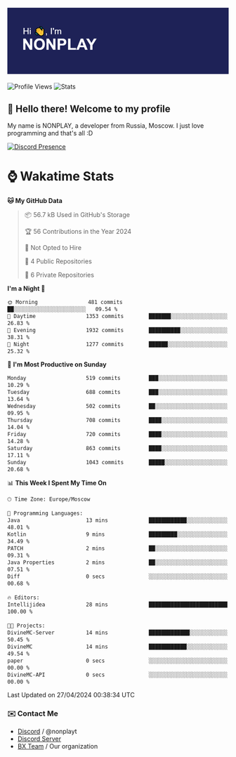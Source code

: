 ![Discord Presence](./header.png)
<br></br>
![Profile Views](https://komarev.com/ghpvc/?username=NONPLAYT&color=blue&style=for-the-badge)
![Stats](https://img.shields.io/badge/0%25-OPTIMIZED-orange?style=for-the-badge)


## :wave: Hello there! Welcome to my profile

My name is NONPLAY, a developer from Russia, Moscow. I just love programming and that's all :D

[![Discord Presence](https://lanyard.cnrad.dev/api/597087584090587177?showDisplayName=true)](https://discord.com/users/597087584090587177) 

# ⌚ Wakatime Stats

<!--START_SECTION:waka-->
**🐱 My GitHub Data** 

> 📦 56.7 kB Used in GitHub's Storage 
 > 
> 🏆 56 Contributions in the Year 2024
 > 
> 🚫 Not Opted to Hire
 > 
> 📜 4 Public Repositories 
 > 
> 🔑 6 Private Repositories 
 > 
**I'm a Night 🦉** 

```text
🌞 Morning                481 commits         ██░░░░░░░░░░░░░░░░░░░░░░░   09.54 % 
🌆 Daytime                1353 commits        ███████░░░░░░░░░░░░░░░░░░   26.83 % 
🌃 Evening                1932 commits        ██████████░░░░░░░░░░░░░░░   38.31 % 
🌙 Night                  1277 commits        ██████░░░░░░░░░░░░░░░░░░░   25.32 % 
```
📅 **I'm Most Productive on Sunday** 

```text
Monday                   519 commits         ███░░░░░░░░░░░░░░░░░░░░░░   10.29 % 
Tuesday                  688 commits         ███░░░░░░░░░░░░░░░░░░░░░░   13.64 % 
Wednesday                502 commits         ██░░░░░░░░░░░░░░░░░░░░░░░   09.95 % 
Thursday                 708 commits         ████░░░░░░░░░░░░░░░░░░░░░   14.04 % 
Friday                   720 commits         ████░░░░░░░░░░░░░░░░░░░░░   14.28 % 
Saturday                 863 commits         ████░░░░░░░░░░░░░░░░░░░░░   17.11 % 
Sunday                   1043 commits        █████░░░░░░░░░░░░░░░░░░░░   20.68 % 
```


📊 **This Week I Spent My Time On** 

```text
🕑︎ Time Zone: Europe/Moscow

💬 Programming Languages: 
Java                     13 mins             ████████████░░░░░░░░░░░░░   48.01 % 
Kotlin                   9 mins              █████████░░░░░░░░░░░░░░░░   34.49 % 
PATCH                    2 mins              ██░░░░░░░░░░░░░░░░░░░░░░░   09.31 % 
Java Properties          2 mins              ██░░░░░░░░░░░░░░░░░░░░░░░   07.51 % 
Diff                     0 secs              ░░░░░░░░░░░░░░░░░░░░░░░░░   00.68 % 

🔥 Editors: 
Intellijidea             28 mins             █████████████████████████   100.00 % 

🐱‍💻 Projects: 
DivineMC-Server          14 mins             █████████████░░░░░░░░░░░░   50.45 % 
DivineMC                 14 mins             ████████████░░░░░░░░░░░░░   49.54 % 
paper                    0 secs              ░░░░░░░░░░░░░░░░░░░░░░░░░   00.00 % 
DivineMC-API             0 secs              ░░░░░░░░░░░░░░░░░░░░░░░░░   00.00 % 
```


 Last Updated on 27/04/2024 00:38:34 UTC
<!--END_SECTION:waka-->

### ✉️ Contact Me

- [Discord](https://discord.com/users/597087584090587177) / @nonplayt
- [Discord Server](https://discord.gg/p7cxhw7E2M)
- [BX Team](https://github.com/BX-Team) / Our organization

